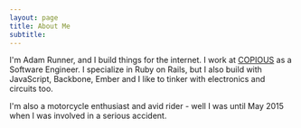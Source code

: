 ```yaml
---
layout: page
title: About Me
subtitle:
---
```

I'm Adam Runner, and I build things for the internet. I work at [COPIOUS](http://copio.us) as a Software Engineer. I specialize in Ruby on Rails, but I also build with JavaScript, Backbone, Ember and I like to tinker with electronics and circuits too.

I'm also a motorcycle enthusiast and avid rider - well I was until May 2015 when I was involved in a serious accident. 
